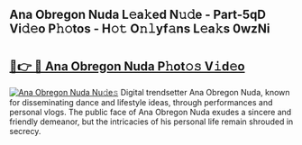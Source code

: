 ## Ana Obregon Nuda L𝚎a𝚔ed N𝚞𝚍e - Part-5qD Vi𝚍𝚎o P𝚑𝚘tos - H𝚘𝚝 O𝚗𝚕yf𝚊ns L𝚎a𝚔s 0wzNi

# <h2><a href="http://kfenf7.oniu.top/?m=Ana+Obregon+Nuda">🔗👉 🔴 Ana Obregon Nuda P𝚑ot𝚘𝚜 V𝚒d𝚎o</a></h2>

[![Ana Obregon Nuda Nu𝚍e𝚜](https://i.imgur.com/0qMVB7G.gif)](http://kfenf7.oniu.top/?m=Ana+Obregon+Nuda)
Digital trendsetter Ana Obregon Nuda, known for disseminating dance and lifestyle ideas, through performances and personal vlogs. The public face of Ana Obregon Nuda exudes a sincere and friendly demeanor, but the intricacies of his personal life remain shrouded in secrecy.  
